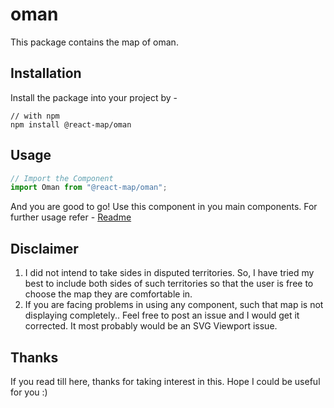 # oman
This package contains the map of oman. 
## Installation
Install the package into your project by -
```
// with npm
npm install @react-map/oman
```
## Usage 
```jsx
// Import the Component
import Oman from "@react-map/oman";
```
And you are good to go! Use this component in you main components.
For further usage refer - [Readme](https://github.com/shubhexists/react-maps?tab=readme-ov-file#usage)
## Disclaimer 
1) I did not intend to take sides in disputed territories. So, I have tried my best to include both sides of such territories so that the user is free to choose the map they are comfortable in. 
2) If you are facing problems in using any component, such that map is not displaying completely.. Feel free to post an issue and I would get it corrected. It most probably would be an SVG Viewport issue.
## Thanks 
If you read till here, thanks for taking interest in this. Hope I could be useful for you :)